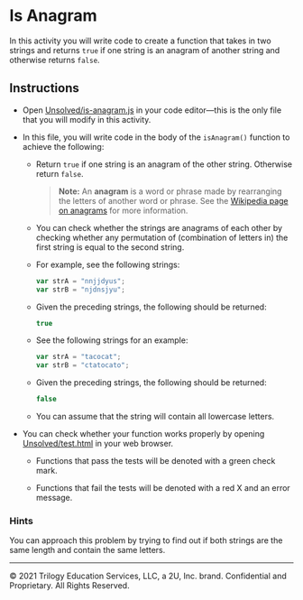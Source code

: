 # Is Anagram

In this activity you will write code to create a function that takes in two strings and returns `true` if one string is an anagram of another string and otherwise returns `false`.

## Instructions

* Open [Unsolved/is-anagram.js](Unsolved/is-anagram.js) in your code editor&mdash;this is the only file that you will modify in this activity.

* In this file, you will write code in the body of the `isAnagram()` function to achieve the following:

  * Return `true` if one string is an anagram of the other string. Otherwise return `false`.

    > **Note:** An **anagram** is a word or phrase made by rearranging the letters of another word or phrase. See the [Wikipedia page on anagrams](https://en.wikipedia.org/wiki/Anagram) for more information.

  * You can check whether the strings are anagrams of each other by checking whether any permutation of (combination of letters in) the first string is equal to the second string.

  * For example, see the following strings:

    ```js
    var strA = "nnjjdyus";
    var strB = "njdnsjyu";
    ```

  * Given the preceding strings, the following should be returned:

    ```js
    true
    ```

  * See the following strings for an example:

    ```js
    var strA = "tacocat";
    var strB = "ctatocato";
    ```

  * Given the preceding strings, the following should be returned:

    ```js
    false
    ```

  * You can assume that the string will contain all lowercase letters.

* You can check whether your function works properly by opening [Unsolved/test.html](Unsolved/test.html) in your web browser.

  * Functions that pass the tests will be denoted with a green check mark.

  * Functions that fail the tests will be denoted with a red X and an error message.

### Hints

You can approach this problem by trying to find out if both strings are the same length and contain the same letters.

---

© 2021 Trilogy Education Services, LLC, a 2U, Inc. brand. Confidential and Proprietary. All Rights Reserved.
